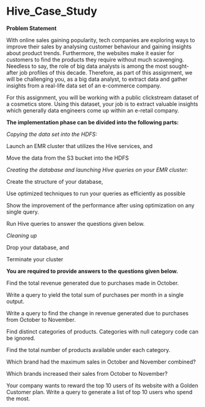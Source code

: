 # Hive_Case_Study

**Problem Statement**

With online sales gaining popularity, tech companies are exploring ways to improve their sales by analysing customer behaviour and gaining insights about product trends. Furthermore, the websites make it easier for customers to find the products they require without much scavenging. Needless to say, the role of big data analysts is among the most sought-after job profiles of this decade. Therefore, as part of this assignment, we will be challenging you, as a big data analyst, to extract data and gather insights from a real-life data set of an e-commerce company.

For this assignment, you will be working with a public clickstream dataset of a cosmetics store. Using this dataset, your job is to extract valuable insights which generally data engineers come up within an e-retail company. 

**The implementation phase can be divided into the following parts:**

*Copying the data set into the HDFS:*

Launch an EMR cluster that utilizes the Hive services, and

Move the data from the S3 bucket into the HDFS 

*Creating the database and launching Hive queries on your EMR cluster:*

Create the structure of your database, 

Use optimized techniques to run your queries as efficiently as possible

Show the improvement of the performance after using optimization on any single query.

Run Hive queries to answer the questions given below.

*Cleaning up*

Drop your database, and

Terminate your cluster 

**You are required to provide answers to the questions given below.**

Find the total revenue generated due to purchases made in October.

Write a query to yield the total sum of purchases per month in a single output. 

Write a query to find the change in revenue generated due to purchases from October to November.

Find distinct categories of products. Categories with null category code can be ignored.

Find the total number of products available under each category.

Which brand had the maximum sales in October and November combined?

Which brands increased their sales from October to November?

Your company wants to reward the top 10 users of its website with a Golden Customer plan. Write a query to generate a list of top 10 users who spend the most.
